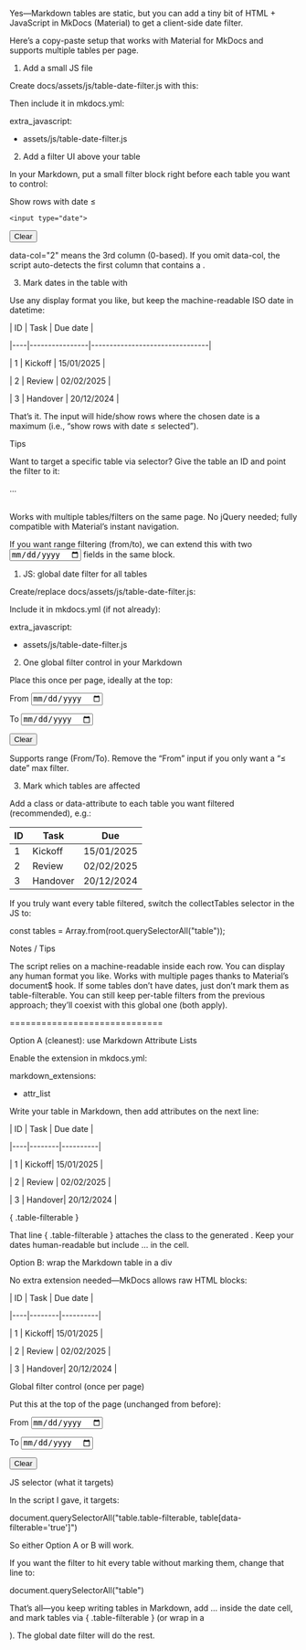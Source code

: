 Yes—Markdown tables are static, but you can add a tiny bit of HTML + JavaScript in MkDocs (Material) to get a client-side date filter.



Here’s a copy-paste setup that works with Material for MkDocs and supports multiple tables per page.





1) Add a small JS file





Create docs/assets/js/table-date-filter.js with this:

<script>

(function () {

  // Parse YYYY-MM-DD safely (no timezone surprises)

  function parseISODate(iso) {

    const [y, m, d] = iso.split("-").map(Number);

    return new Date(y, m - 1, d);

  }



  function bindFilters(root) {

    const filters = root.querySelectorAll(".table-date-filter");



    filters.forEach(filter => {

      // Find the table to control:

      // 1) explicit selector via data-target, or

      // 2) the next <table> sibling

      let table = null;

      const sel = filter.getAttribute("data-target");

      if (sel) table = root.querySelector(sel);

      if (!table) {

        let n = filter.nextElementSibling;

        while (n && n.tagName !== "TABLE") n = n.nextElementSibling;

        table = n;

      }

      if (!table || !table.tBodies.length) return;



      // Which column? zero-based index; default = auto-detect first cell containing <time datetime="">

      const colAttr = filter.getAttribute("data-col");

      const dateColIndex = colAttr !== null ? parseInt(colAttr, 10) : -1;



      const input = filter.querySelector('input[type="date"]');

      const clearBtn = filter.querySelector("[data-clear]");



      const rows = Array.from(table.tBodies[0].rows);



      function getCellDate(tr) {

        let idx = dateColIndex;

        if (idx < 0) {

          idx = Array.from(tr.cells).findIndex(td => td.querySelector("time[datetime]"));

        }

        if (idx < 0 || !tr.cells[idx]) return null;

        const t = tr.cells[idx].querySelector("time[datetime]");

        if (!t) return null;

        const iso = t.getAttribute("datetime"); // expect YYYY-MM-DD

        if (!iso) return null;

        return parseISODate(iso);

      }



      function apply() {

        const max = input && input.value ? parseISODate(input.value) : null;

        rows.forEach(tr => {

          const d = getCellDate(tr);

          const keep = !max || (d && d <= max);

          tr.style.display = keep ? "" : "none";

        });

      }



      if (input) {

        input.addEventListener("change", apply);

      }

      if (clearBtn) {

        clearBtn.addEventListener("click", () => {

          if (input) input.value = "";

          apply();

        });

      }



      // Run once on load

      apply();

    });

  }



  // Re-bind on every page load (Material’s instant navigation) or classic load

  if (window.document$) {

    document$.subscribe(() => bindFilters(document));

  } else {

    document.addEventListener("DOMContentLoaded", () => bindFilters(document));

  }

})();

</script>

Then include it in mkdocs.yml:

extra_javascript:

  - assets/js/table-date-filter.js



2) Add a filter UI above your table





In your Markdown, put a small filter block right before each table you want to control:

<div class="table-date-filter" data-col="2">

  <label>Show rows with date ≤

    <input type="date">

  </label>

  <button type="button" data-clear>Clear</button>

</div>



data-col="2" means the 3rd column (0-based).
If you omit data-col, the script auto-detects the first column that contains a <time datetime="...">.






3) Mark dates in the table with 

<time datetime="YYYY-MM-DD">





Use any display format you like, but keep the machine-readable ISO date in datetime:

| ID | Task           | Due date                       |

|----|----------------|--------------------------------|

| 1  | Kickoff        | <time datetime="2025-01-15">15/01/2025</time> |

| 2  | Review         | <time datetime="2025-02-02">02/02/2025</time> |

| 3  | Handover       | <time datetime="2024-12-20">20/12/2024</time> |

That’s it. The input will hide/show rows where the chosen date is a maximum (i.e., “show rows with date ≤ selected”).





Tips





Want to target a specific table via selector? Give the table an ID and point the filter to it:


<div class="table-date-filter" data-target="#milestones"></div>



<table id="milestones">

  ...

</table>




Works with multiple tables/filters on the same page.
No jQuery needed; fully compatible with Material’s instant navigation.




If you want range filtering (from/to), we can extend this with two <input type="date"> fields in the same block.



1) JS: global date filter for all tables





Create/replace docs/assets/js/table-date-filter.js:

<script>

(function () {

  // Parse YYYY-MM-DD safely (no timezone weirdness)

  function parseISODate(iso) {

    const [y, m, d] = (iso || "").split("-").map(Number);

    if (!y || !m || !d) return null;

    return new Date(y, m - 1, d);

  }



  // Return an array of { table, rows, getCellDate(tr) } for all eligible tables

  function collectTables(root) {

    // OPTION A: target all tables

    // const tables = Array.from(root.querySelectorAll("table"));

    // OPTION B (recommended): only tables you mark as filterable

    const tables = Array.from(root.querySelectorAll("table.table-filterable, table[data-filterable='true']"));



    return tables.map(table => {

      const rows = table.tBodies.length ? Array.from(table.tBodies[0].rows) : [];

      // Auto-detect the first column that contains <time datetime="..."> if needed per-row

      function getCellDate(tr) {

        // Prefer explicit <time datetime="YYYY-MM-DD"> anywhere in the row

        const t = tr.querySelector("time[datetime]");

        if (!t) return null;

        return parseISODate(t.getAttribute("datetime"));

      }

      return { table, rows, getCellDate };

    });

  }



  function bindGlobal(root) {

    const control = root.querySelector(".global-table-date-filter");

    if (!control) return;



    const inputMax = control.querySelector('input[type="date"][name="max"]');

    const inputMin = control.querySelector('input[type="date"][name="min"]'); // optional range

    const clearBtn = control.querySelector("[data-clear]");



    let tableInfos = collectTables(root);



    function apply() {

      const max = inputMax && inputMax.value ? parseISODate(inputMax.value) : null;

      const min = inputMin && inputMin.value ? parseISODate(inputMin.value) : null;



      tableInfos.forEach(({ rows, getCellDate }) => {

        rows.forEach(tr => {

          const d = getCellDate(tr);

          const passMin = !min || (d && d >= min);

          const passMax = !max || (d && d <= max);

          tr.style.display = passMin && passMax ? "" : "none";

        });

      });

    }



    // Re-collect tables (e.g., if you navigate with instant loading)

    function refresh() {

      tableInfos = collectTables(root);

      apply();

    }



    inputMax && inputMax.addEventListener("change", apply);

    inputMin && inputMin.addEventListener("change", apply);

    clearBtn && clearBtn.addEventListener("click", () => {

      if (inputMax) inputMax.value = "";

      if (inputMin) inputMin.value = "";

      apply();

    });



    // Init once

    refresh();



    // If you add tables dynamically, you could observe DOM mutations and call refresh()

  }



  // Works with Material's instant navigation or classic load

  if (window.document$) {

    document$.subscribe(() => bindGlobal(document));

  } else {

    document.addEventListener("DOMContentLoaded", () => bindGlobal(document));

  }

})();

</script>

Include it in mkdocs.yml (if not already):

extra_javascript:

  - assets/js/table-date-filter.js



2) One global filter control in your Markdown





Place this once per page, ideally at the top:

<div class="global-table-date-filter">

  <label style="margin-right:.5rem;">From <input type="date" name="min"></label>

  <label style="margin-right:.5rem;">To <input type="date" name="max"></label>

  <button type="button" data-clear>Clear</button>

</div>



Supports range (From/To). Remove the “From” input if you only want a “≤ date” max filter.






3) Mark which tables are affected





Add a class or data-attribute to each table you want filtered (recommended), e.g.:

<table class="table-filterable">

<thead>

<tr><th>ID</th><th>Task</th><th>Due</th></tr>

</thead>

<tbody>

<tr><td>1</td><td>Kickoff</td><td><time datetime="2025-01-15">15/01/2025</time></td></tr>

<tr><td>2</td><td>Review</td><td><time datetime="2025-02-02">02/02/2025</time></td></tr>

<tr><td>3</td><td>Handover</td><td><time datetime="2024-12-20">20/12/2024</time></td></tr>

</tbody>

</table>

If you truly want every table filtered, switch the collectTables selector in the JS to:

const tables = Array.from(root.querySelectorAll("table"));



Notes / Tips





The script relies on a machine-readable <time datetime="YYYY-MM-DD"> inside each row. You can display any human format you like.
Works with multiple pages thanks to Material’s document$ hook.
If some tables don’t have dates, just don’t mark them as table-filterable.
You can still keep per-table filters from the previous approach; they’ll coexist with this global one (both apply).

=============================


Option A (cleanest): use Markdown Attribute Lists





Enable the extension in mkdocs.yml:


markdown_extensions:

  - attr_list



Write your table in Markdown, then add attributes on the next line:


| ID | Task   | Due date |

|----|--------|----------|

| 1  | Kickoff| <time datetime="2025-01-15">15/01/2025</time> |

| 2  | Review | <time datetime="2025-02-02">02/02/2025</time> |

| 3  | Handover| <time datetime="2024-12-20">20/12/2024</time> |



{ .table-filterable }



That line { .table-filterable } attaches the class to the generated <table>.
Keep your dates human-readable but include <time datetime="YYYY-MM-DD">…</time> in the cell.






Option B: wrap the Markdown table in a div





No extra extension needed—MkDocs allows raw HTML blocks:

<div class="table-filterable">



| ID | Task   | Due date |

|----|--------|----------|

| 1  | Kickoff| <time datetime="2025-01-15">15/01/2025</time> |

| 2  | Review | <time datetime="2025-02-02">02/02/2025</time> |

| 3  | Handover| <time datetime="2024-12-20">20/12/2024</time> |



</div>



Global filter control (once per page)





Put this at the top of the page (unchanged from before):

<div class="global-table-date-filter">

  <label style="margin-right:.5rem;">From <input type="date" name="min"></label>

  <label style="margin-right:.5rem;">To <input type="date" name="max"></label>

  <button type="button" data-clear>Clear</button>

</div>



JS selector (what it targets)





In the script I gave, it targets:

document.querySelectorAll("table.table-filterable, table[data-filterable='true']")

So either Option A or B will work.

If you want the filter to hit every table without marking them, change that line to:

document.querySelectorAll("table")

That’s all—you keep writing tables in Markdown, add <time datetime="YYYY-MM-DD">…</time> inside the date cell, and mark tables via { .table-filterable } (or wrap in a <div>). The global date filter will do the rest.
